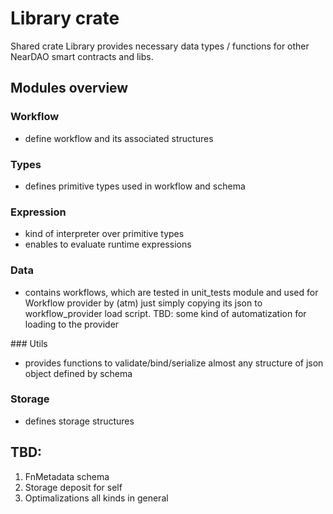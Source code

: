 # Library crate
Shared crate Library provides necessary data types / functions for other NearDAO smart contracts and libs.

## Modules overview

### Workflow
- define workflow and its associated structures

### Types
- defines primitive types used in workflow and schema

### Expression
- kind of interpreter over primitive types
- enables to evaluate runtime expressions

### Data
- contains workflows, which are tested in unit_tests module and used for Workflow provider by (atm) just simply copying its json to workflow_provider load script. TBD: some kind of automatization for loading to the provider

### Utils
- provides functions to validate/bind/serialize almost any structure of json object defined by schema

### Storage
- defines storage structures

## TBD: 
1. FnMetadata schema
2. Storage deposit for self
3. Optimalizations all kinds in general